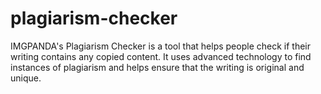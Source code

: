 # plagiarism-checker
IMGPANDA's Plagiarism Checker is a tool that helps people check if their writing contains any copied content. It uses advanced technology to find instances of plagiarism and helps ensure that the writing is original and unique.
